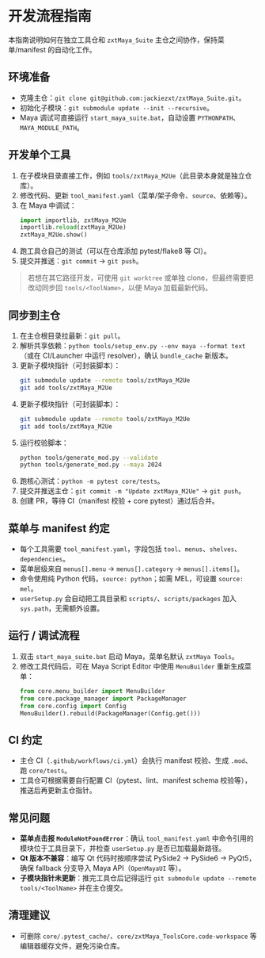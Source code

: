 # 开发流程指南

本指南说明如何在独立工具仓和 `zxtMaya_Suite` 主仓之间协作，保持菜单/manifest 的自动化工作。

## 环境准备
- 克隆主仓：`git clone git@github.com:jackiezxt/zxtMaya_Suite.git`。
- 初始化子模块：`git submodule update --init --recursive`。
- Maya 调试可直接运行 `start_maya_suite.bat`，自动设置 `PYTHONPATH`、`MAYA_MODULE_PATH`。

## 开发单个工具
1. 在子模块目录直接工作，例如 `tools/zxtMaya_M2Ue`（此目录本身就是独立仓库）。
2. 修改代码、更新 `tool_manifest.yaml`（菜单/架子命令、`source`、依赖等）。
3. 在 Maya 中调试：
   ```python
   import importlib, zxtMaya_M2Ue
   importlib.reload(zxtMaya_M2Ue)
   zxtMaya_M2Ue.show()
   ```
4. 跑工具仓自己的测试（可以在仓库添加 pytest/flake8 等 CI）。
5. 提交并推送：`git commit` → `git push`。

> 若想在其它路径开发，可使用 `git worktree` 或单独 clone，但最终需要把改动同步回 `tools/<ToolName>`，以便 Maya 加载最新代码。

## 同步到主仓
1. 在主仓根目录拉最新：`git pull`。
2. 解析共享依赖：`python tools/setup_env.py --env maya --format text`（或在 CI/Launcher 中运行 resolver），确认 `bundle_cache` 新版本。
3. 更新子模块指针（可封装脚本）：
   ```bash
   git submodule update --remote tools/zxtMaya_M2Ue
   git add tools/zxtMaya_M2Ue
   ```
2. 更新子模块指针（可封装脚本）：
   ```bash
   git submodule update --remote tools/zxtMaya_M2Ue
   git add tools/zxtMaya_M2Ue
   ```
4. 运行校验脚本：
   ```bash
   python tools/generate_mod.py --validate
   python tools/generate_mod.py --maya 2024
   ```
5. 跑核心测试：`python -m pytest core/tests`。
6. 提交并推送主仓：`git commit -m "Update zxtMaya_M2Ue"` → `git push`。
7. 创建 PR，等待 CI（manifest 校验 + core pytest）通过后合并。

## 菜单与 manifest 约定
- 每个工具需要 `tool_manifest.yaml`，字段包括 `tool`、`menus`、`shelves`、`dependencies`。
- 菜单层级来自 `menus[].menu` → `menus[].category` → `menus[].items[]`。
- 命令使用纯 Python 代码，`source: python`；如需 MEL，可设置 `source: mel`。
- `userSetup.py` 会自动把工具目录和 `scripts/`、`scripts/packages` 加入 `sys.path`，无需额外设置。

## 运行 / 调试流程
1. 双击 `start_maya_suite.bat` 启动 Maya，菜单名默认 `zxtMaya Tools`。
2. 修改工具代码后，可在 Maya Script Editor 中使用 `MenuBuilder` 重新生成菜单：
   ```python
   from core.menu_builder import MenuBuilder
   from core.package_manager import PackageManager
   from core.config import Config
   MenuBuilder().rebuild(PackageManager(Config.get()))
   ```

## CI 约定
- 主仓 CI（`.github/workflows/ci.yml`）会执行 manifest 校验、生成 `.mod`、跑 `core/tests`。
- 工具仓可根据需要自行配置 CI（pytest、lint、manifest schema 校验等），推送后再更新主仓指针。

## 常见问题
- **菜单点击报 `ModuleNotFoundError`**：确认 `tool_manifest.yaml` 中命令引用的模块位于工具目录下，并检查 `userSetup.py` 是否已加载最新路径。
- **Qt 版本不兼容**：编写 Qt 代码时按顺序尝试 PySide2 → PySide6 → PyQt5，确保 fallback 分支导入 Maya API（`OpenMayaUI` 等）。
- **子模块指针未更新**：推完工具仓后记得运行 `git submodule update --remote tools/<ToolName>` 并在主仓提交。

## 清理建议
- 可删除 `core/.pytest_cache/`、`core/zxtMaya_ToolsCore.code-workspace` 等编辑器缓存文件，避免污染仓库。

